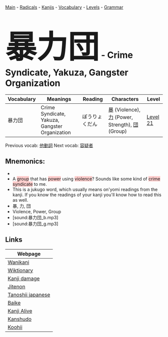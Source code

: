 <style> bigfont {font-size: 100px}</style>
[Main](../README.md) -
[Radicals](../radicals.md) -
[Kanjis](../kanjis.md) -
[Vocabulary](../vocabulary.md) -
[Levels](../levels.md) -
[Grammar](../grammar.md)
# <bigfont> 暴力団</bigfont> - Crime Syndicate, Yakuza, Gangster Organization 

| Vocabulary | Meanings | Reading | Characters | Level |
| --- | --- | --- | --- | --- |
| 暴力団 | Crime Syndicate, Yakuza, Gangster Organization | ぼうりょくだん |  [暴](../kanjis/暴.md) (Violence), [力](../kanjis/力.md) (Power, Strength), [団](../kanjis/団.md) (Group) | [Level 21](../levels/wk_level21.md) |

Previous vocab: [他動詞](他動詞.md) Next vocab: [容疑者](容疑者.md) 

## Mnemonics:

* 
* A <span style="background-color:#ffcccb"> group</span> that has <span style="background-color:#ffcccb"> power</span> using <span style="background-color:#ffcccb"> violence</span>? Sounds like some kind of <span style="background-color:#ffcccb"> crime syndicate</span> to me.
* This is a jukugo word, which usually means on'yomi readings from the kanji. If you know the readings of your kanji you'll know how to read this as well.
* 暴, 力, 団
* Violence, Power, Group
* [sound:暴力団_b.mp3]
* [sound:暴力団_g.mp3]


## Links 

| Webpage |
| --- |
| [Wanikani          ](https://www.wanikani.com/kanji/暴力団) |
| [Wiktionary        ](https://en.wiktionary.org/wiki/暴力団) |
| [Kanji damage      ](http://www.kanjidamage.com/kanji/search?utf8=✓&q=暴力団) |
| [Jitenon           ](https://jitenon.com/kanji/暴力団) |
| [Tanoshii japanese ](https://www.tanoshiijapanese.com/dictionary/kanji.cfm?k=暴力団) |
| [Baike             ](https://baike.baidu.com/item/暴力団) |
| [Kanji Alive       ](https://app.kanjialive.com/暴力団) |
| [Kanshudo          ](https://www.kanshudo.com/searchmn?q=暴力団) |
| [Koohii            ](https://kanji.koohii.com/study/kanji/暴力団) |
